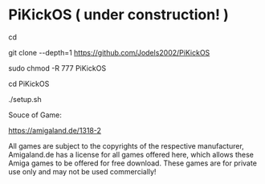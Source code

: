 # PiKickOS ( under construction! )

cd

git clone --depth=1 https://github.com/Jodels2002/PiKickOS

sudo chmod -R 777 PiKickOS

cd PiKickOS


./setup.sh


Souce of Game:

https://amigaland.de/1318-2

All games are subject to the copyrights of the respective manufacturer, Amigaland.de has a license for all games offered here, which allows these Amiga games to be offered for free download. These games are for private use only and may not be used commercially! 
